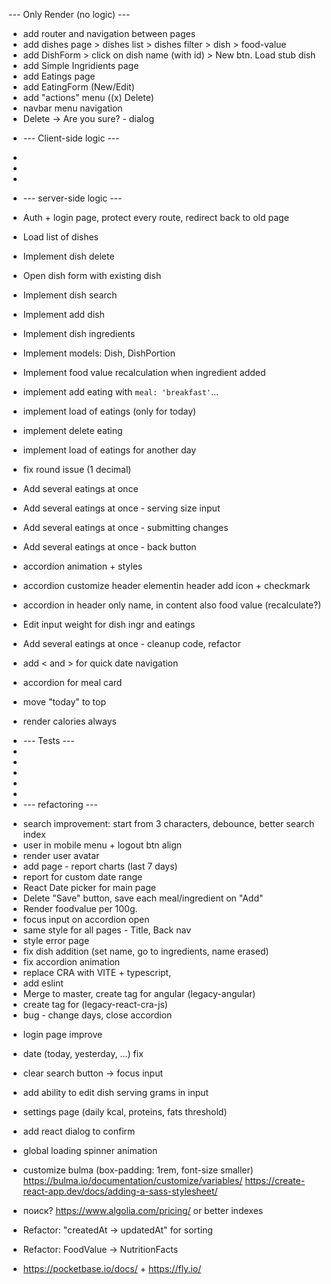 --- Only Render (no logic) ---

- add router and navigation between pages
- add dishes page > dishes list > dishes filter > dish > food-value
- add DishForm > click on dish name (with id) > New btn. Load stub dish
- add Simple Ingridients page
- add Eatings page
- add EatingForm (New/Edit)
- add "actions" menu ((x) Delete)
- navbar menu navigation
- Delete -> Are you sure? - dialog

* --- Client-side logic ---
*
*
*

* --- server-side logic ---

- Auth + login page, protect every route, redirect back to old page
- Load list of dishes
- Implement dish delete
- Open dish form with existing dish
- Implement dish search
- Implement add dish
- Implement dish ingredients
- Implement models: Dish, DishPortion
- Implement food value recalculation when ingredient added
- implement add eating with `meal: 'breakfast'`...
- implement load of eatings (only for today)
- implement delete eating
- implement load of eatings for another day
- fix round issue (1 decimal)

- Add several eatings at once
- Add several eatings at once - serving size input
- Add several eatings at once - submitting changes
- Add several eatings at once - back button
- accordion animation + styles
- accordion customize header elementin header add icon + checkmark
- accordion in header only name, in content also food value (recalculate?)
- Edit input weight for dish ingr and eatings
- Add several eatings at once - cleanup code, refactor
- add < and > for quick date navigation
- accordion for meal card
- move "today" to top
- render calories always

* --- Tests ---
*
*
*
*
*
* --- refactoring ---

- search improvement: start from 3 characters, debounce, better search index
- user in mobile menu + logout btn align
- render user avatar
- add page - report charts (last 7 days)
- report for custom date range
- React Date picker for main page
- Delete "Save" button, save each meal/ingredient on "Add"
- Render foodvalue per 100g.
- focus input on accordion open
- same style for all pages - Title, Back nav
- style error page
- fix dish addition (set name, go to ingredients, name erased)
- fix accordion animation
- replace CRA with VITE + typescript,
- add eslint
- Merge to master, create tag for angular (legacy-angular)
- create tag for (legacy-react-cra-js)
- bug - change days, close accordion

* login page improve
* date (today, yesterday, ...) fix
* clear search button -> focus input
* add ability to edit dish serving grams in input

* settings page (daily kcal, proteins, fats threshold)

* add react dialog to confirm
* global loading spinner animation

* customize bulma (box-padding: 1rem, font-size smaller)
  https://bulma.io/documentation/customize/variables/
  https://create-react-app.dev/docs/adding-a-sass-stylesheet/

* поиск? https://www.algolia.com/pricing/ or better indexes

* Refactor: "createdAt -> updatedAt" for sorting
* Refactor: FoodValue -> NutritionFacts

* https://pocketbase.io/docs/ + https://fly.io/
